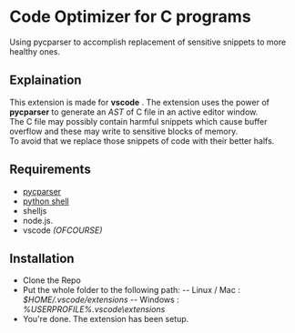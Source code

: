 # Code Optimizer for C programs
Using pycparser to accomplish replacement of sensitive snippets to more healthy ones.<br>

## Explaination
This extension is made for **vscode** . The extension uses the power of **pycparser** to generate an *AST* of C file in an active editor window.<br>
The C file may possibly contain harmful snippets which cause buffer overflow and these may write to sensitive blocks of memory.<br>
To avoid that we replace those snippets of code with their better halfs.<br>

## Requirements
- [pycparser](https://github.com/eliben/pycparser)
- [python shell](https://github.com/extrabacon/python-shell)
- shelljs
- node.js.
- vscode *(OFCOURSE)*

## Installation
- Clone the Repo
- Put the whole folder to the following path:
    -- Linux / Mac : _$HOME/.vscode/extensions_
    -- Windows : _%USERPROFILE%\.vscode\extensions_
- You're done. The extension has been setup.

